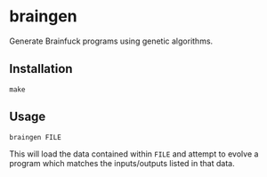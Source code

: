 # braingen

Generate Brainfuck programs using genetic algorithms.

## Installation

    make

## Usage

    braingen FILE

This will load the data contained within `FILE` and attempt to evolve a program
which matches the inputs/outputs listed in that data.
